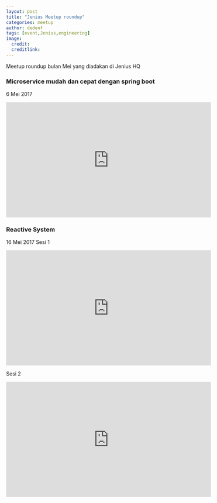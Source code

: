 ```yaml
---
layout: post
title: "Jenius Meetup roundup"
categories: meetup
author: dedenf
tags: [event,Jenius,engineering]
image:
  credit:
  creditlink:
---
```


Meetup roundup bulan Mei yang diadakan di Jenius HQ

### Microservice mudah dan cepat dengan spring boot
<span class="post-date">6 Mei 2017 </span>
<iframe width="560" height="315" src="https://www.youtube.com/embed/-pgvQScDohw?ecver=1" frameborder="0" allowfullscreen></iframe>


### Reactive System
<span class="post-date">16 Mei 2017</span>
Sesi 1
<iframe width="560" height="315" src="https://www.youtube.com/embed/g7ASY_nzdsg" frameborder="0" allowfullscreen></iframe>

Sesi 2
<iframe width="560" height="315" src="https://www.youtube.com/embed/bAyxJNn61gQ" frameborder="0" allowfullscreen></iframe>



